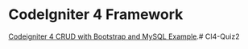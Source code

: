 # CodeIgniter 4 Framework

[Codeigniter 4 CRUD with Bootstrap and MySQL Example](https://www.positronx.io/codeigniter-crud-with-bootstrap-and-mysql-example/).#   C I 4 - Q u i z 2  
 